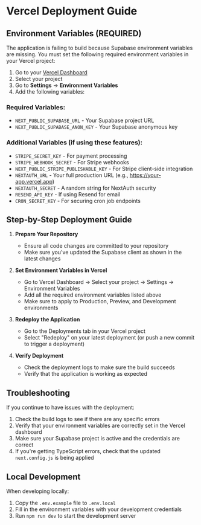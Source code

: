 # Vercel Deployment Guide

## Environment Variables (REQUIRED)

The application is failing to build because Supabase environment variables are missing. You must set the following required environment variables in your Vercel project:

1. Go to your [Vercel Dashboard](https://vercel.com/dashboard)
2. Select your project
3. Go to **Settings** → **Environment Variables**
4. Add the following variables:

### Required Variables:
- `NEXT_PUBLIC_SUPABASE_URL` - Your Supabase project URL
- `NEXT_PUBLIC_SUPABASE_ANON_KEY` - Your Supabase anonymous key

### Additional Variables (if using these features):
- `STRIPE_SECRET_KEY` - For payment processing
- `STRIPE_WEBHOOK_SECRET` - For Stripe webhooks
- `NEXT_PUBLIC_STRIPE_PUBLISHABLE_KEY` - For Stripe client-side integration
- `NEXTAUTH_URL` - Your full production URL (e.g., https://your-app.vercel.app)
- `NEXTAUTH_SECRET` - A random string for NextAuth security
- `RESEND_API_KEY` - If using Resend for email
- `CRON_SECRET_KEY` - For securing cron job endpoints

## Step-by-Step Deployment Guide

1. **Prepare Your Repository**
   - Ensure all code changes are committed to your repository
   - Make sure you've updated the Supabase client as shown in the latest changes

2. **Set Environment Variables in Vercel**
   - Go to Vercel Dashboard → Select your project → Settings → Environment Variables
   - Add all the required environment variables listed above
   - Make sure to apply to Production, Preview, and Development environments

3. **Redeploy the Application**
   - Go to the Deployments tab in your Vercel project
   - Select "Redeploy" on your latest deployment (or push a new commit to trigger a deployment)

4. **Verify Deployment**
   - Check the deployment logs to make sure the build succeeds
   - Verify that the application is working as expected

## Troubleshooting

If you continue to have issues with the deployment:

1. Check the build logs to see if there are any specific errors
2. Verify that your environment variables are correctly set in the Vercel dashboard
3. Make sure your Supabase project is active and the credentials are correct
4. If you're getting TypeScript errors, check that the updated `next.config.js` is being applied

## Local Development

When developing locally:

1. Copy the `.env.example` file to `.env.local`
2. Fill in the environment variables with your development credentials
3. Run `npm run dev` to start the development server 